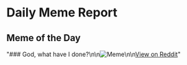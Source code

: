 # Daily Meme Report

## Meme of the Day
"### God, what have I done?\n\n![Meme](https://i.redd.it/ysm72wyusknf1.png)\n\n[View on Reddit](https://redd.it/1na4rn7)"
